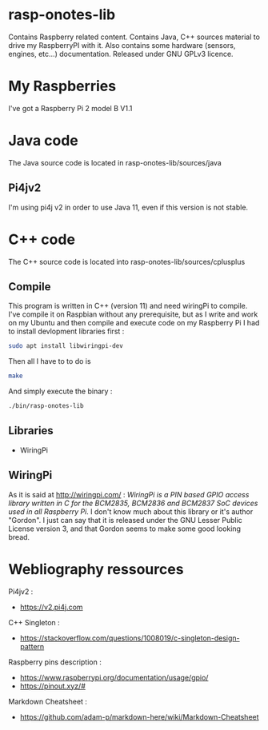 # rasp-onotes-lib

Contains Raspberry related content. Contains Java, C++ sources material to drive my RaspberryPI with it. Also contains some hardware (sensors, engines, etc...) documentation. Released under GNU GPLv3 licence. 

# My Raspberries

I've got a Raspberry Pi 2 model B V1.1

# Java code

The Java source code is located in rasp-onotes-lib/sources/java

## Pi4jv2

I'm using pi4j v2 in order to use Java 11, even if this version is not stable. 

# C++ code

The C++ source code is located into rasp-onotes-lib/sources/cplusplus
 
## Compile
This program is written in C++ (version 11) and need wiringPi to compile. I've compile it on Raspbian without any prerequisite, but as I write and work on my Ubuntu and then compile and execute code on my Raspberry Pi I had to install devlopment libraries first :

```sh
sudo apt install libwiringpi-dev
```

Then all I have to to do is


```sh
make
```

And simply execute the binary :

```sh
./bin/rasp-onotes-lib
```


## Libraries

 * WiringPi
 
## WiringPi

As it is said at <http://wiringpi.com/> : *WiringPi is a PIN based GPIO access library written in C for the BCM2835, BCM2836 and BCM2837 SoC devices used in all Raspberry Pi*. I don't know much about this library or it's author "Gordon". I just can say that it is released under the GNU Lesser Public License version 3, and that Gordon seems to make some good looking bread.

# Webliography ressources

Pi4jv2 : 
 * <https://v2.pi4j.com>

C++ Singleton : 
* <https://stackoverflow.com/questions/1008019/c-singleton-design-pattern>

Raspberry pins description : 
 * <https://www.raspberrypi.org/documentation/usage/gpio/>
 * <https://pinout.xyz/#>

Markdown Cheatsheet :
* <https://github.com/adam-p/markdown-here/wiki/Markdown-Cheatsheet>


